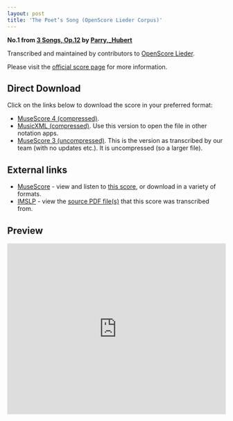 ```yaml
---
layout: post
title: 'The Poet‘s Song (OpenScore Lieder Corpus)'
---
```


__No.1 from [3 Songs, Op.12](https://fourscoreandmore.org/openscore/lieder/Parry,_Hubert/3_Songs,_Op.12/) by [Parry,_Hubert](https://fourscoreandmore.org/openscore/lieder/Parry,_Hubert)__

Transcribed and maintained by contributors to [OpenScore Lieder].

Please visit the [official score page] for more information.

[official score page]: https://musescore.com/openscore-lieder-corpus/scores/6434272
[OpenScore Lieder]: https://musescore.com/openscore-lieder-corpus

## Direct Download

Click on the links below to download the score in your preferred format:
- [MuseScore 4 (compressed)](https://fourscoreandmore.org/openscore/lieder/Parry,_Hubert/3_Songs,_Op.12/1_The_Poet%E2%80%98s_Song.mscz).
- [MusicXML (compressed)](https://fourscoreandmore.org/openscore/lieder/Parry,_Hubert/3_Songs,_Op.12/1_The_Poet%E2%80%98s_Song.mxl). Use this version to open the file in other notation apps.
- [MuseScore 3 (uncompressed)](https://raw.githubusercontent.com/OpenScore/Lieder/refs/heads/main/scores/Parry,_Hubert/3_Songs,_Op.12/1_The_Poet%E2%80%98s_Song/lc6434272.mscx). This is the version as transcribed by our team (with no updates etc.). It is uncompressed (so a larger file).

## External links

- [MuseScore] - view and listen to [this score][MuseScore], or download in a variety of formats.
- [IMSLP] - view the [source PDF file(s)][IMSLP] that this score was transcribed from.

[MuseScore]: https://musescore.com/score/6434272
[IMSLP]: https://imslp.org/wiki/Special:ReverseLookup/184205

## Preview

<iframe width="100%" height="394" src="https://musescore.com/openscore-lieder-corpus/scores/6434272/embed" frameborder="0" allowfullscreen allow="autoplay; fullscreen"></iframe>
